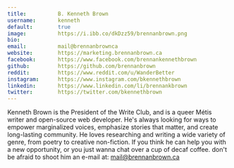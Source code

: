 ```yaml
---
title:          B. Kenneth Brown
username:       kenneth
default:        true
image:          https://i.ibb.co/dkDzz59/brennanbrown.png
bio:            
email:          mail@brennanbrownca
website:        https://marketing.brennanbrown.ca
facebook:       https://www.facebook.com/brennankennethbrown
github:         https://github.com/brennanbrown
reddit:         https://www.reddit.com/u/WanderBetter
instagram:      https://www.instagram.com/bkennethbrown
linkedin:       https://www.linkedin.com/li/brennankbrown
twitter:        https://twitter.com/bkennethbrown
---
```


Kenneth Brown is the President of the Write Club, and is a queer Métis writer and open-source web developer. He's always looking for ways to empower marginalized voices, emphasize stories that matter, and create long-lasting community.  He loves researching and writing a wide variety of genre, from poetry to creative non-fiction. If you think he can help you with a new opportunity, or you just wanna chat over a cup of decaf coffee. don't be afraid to shoot him an e-mail at: <mail@brennanbrown.ca>
